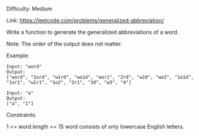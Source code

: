Difficulty: Medium

Link: https://leetcode.com/problems/generalized-abbreviation/

Write a function to generate the generalized abbreviations of a word.

Note: The order of the output does not matter.

Example:

```
Input: "word"
Output:
["word", "1ord", "w1rd", "wo1d", "wor1", "2rd", "w2d", "wo2", "1o1d", "1or1", "w1r1", "1o2", "2r1", "3d", "w3", "4"]
```

```
Input: "a"
Output:
["a", "1"]
```

Constraints:

1 <= word.length <= 15
word consists of only lowercase English letters.
